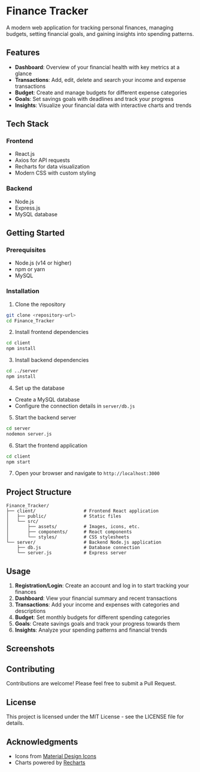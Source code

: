 # Finance Tracker

A modern web application for tracking personal finances, managing budgets, setting financial goals, and gaining insights into spending patterns.

## Features

- **Dashboard**: Overview of your financial health with key metrics at a glance
- **Transactions**: Add, edit, delete and search your income and expense transactions
- **Budget**: Create and manage budgets for different expense categories
- **Goals**: Set savings goals with deadlines and track your progress
- **Insights**: Visualize your financial data with interactive charts and trends

## Tech Stack

### Frontend
- React.js
- Axios for API requests
- Recharts for data visualization
- Modern CSS with custom styling

### Backend
- Node.js
- Express.js
- MySQL database

## Getting Started

### Prerequisites
- Node.js (v14 or higher)
- npm or yarn
- MySQL

### Installation

1. Clone the repository
```bash
git clone <repository-url>
cd Finance_Tracker
```

2. Install frontend dependencies
```bash
cd client
npm install
```

3. Install backend dependencies
```bash
cd ../server
npm install
```

4. Set up the database
- Create a MySQL database
- Configure the connection details in `server/db.js`

5. Start the backend server
```bash
cd server
nodemon server.js
```

6. Start the frontend application
```bash
cd client
npm start
```

7. Open your browser and navigate to `http://localhost:3000`

## Project Structure

```
Finance_Tracker/
├── client/                  # Frontend React application
│   ├── public/              # Static files
│   └── src/
│       ├── assets/          # Images, icons, etc.
│       ├── components/      # React components
│       └── styles/          # CSS stylesheets
└── server/                  # Backend Node.js application
    ├── db.js                # Database connection
    └── server.js            # Express server
```

## Usage

1. **Registration/Login**: Create an account and log in to start tracking your finances
2. **Dashboard**: View your financial summary and recent transactions
3. **Transactions**: Add your income and expenses with categories and descriptions
4. **Budget**: Set monthly budgets for different spending categories
5. **Goals**: Create savings goals and track your progress towards them
6. **Insights**: Analyze your spending patterns and financial trends

## Screenshots

<!-- Add screenshots of your application here -->

## Contributing

Contributions are welcome! Please feel free to submit a Pull Request.

## License

This project is licensed under the MIT License - see the LICENSE file for details.

## Acknowledgments

- Icons from [Material Design Icons](https://materialdesignicons.com/)
- Charts powered by [Recharts](https://recharts.org/)
